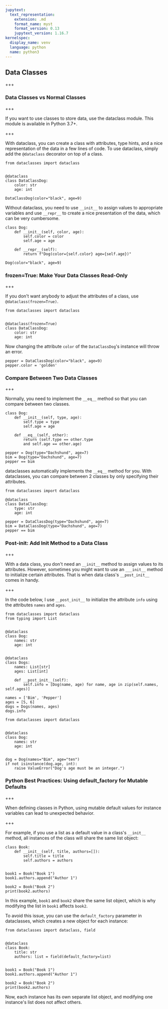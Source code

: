 ```yaml
---
jupytext:
  text_representation:
    extension: .md
    format_name: myst
    format_version: 0.13
    jupytext_version: 1.16.7
kernelspec:
  display_name: venv
  language: python
  name: python3
---
```


## Data Classes

+++

### Data Classes vs Normal Classes

+++

If you want to use classes to store data, use the dataclass module. This module is available in Python 3.7+. 

+++

With dataclass, you can create a class with attributes, type hints, and a nice representation of the data in a few lines of code. To use dataclass, simply add the `@dataclass` decorator on top of a class.

```{code-cell} ipython3
from dataclasses import dataclass


@dataclass
class DataClassDog:
    color: str
    age: int
```

```{code-cell} ipython3
DataClassDog(color="black", age=9)
```

Without dataclass, you need to use `__init__` to assign values to appropriate variables and use `__repr__` to create a nice presentation of the data, which can be very cumbersome. 

```{code-cell} ipython3
class Dog:
    def __init__(self, color, age):
        self.color = color
        self.age = age

    def __repr__(self):
        return f"Dog(color={self.color} age={self.age})"
```

```{code-cell} ipython3
Dog(color="black", age=9)
```

### frozen=True: Make Your Data Classes Read-Only

+++

If you don't want anybody to adjust the attributes of a class, use `@dataclass(frozen=True)`.

```{code-cell} ipython3
from dataclasses import dataclass


@dataclass(frozen=True)
class DataClassDog:
    color: str
    age: int
```

Now changing the attribute `color` of  the `DataClassDog`'s instance will throw an error.

```{code-cell} ipython3
pepper = DataClassDog(color="black", age=9)
pepper.color = 'golden'
```

### Compare Between Two Data Classes

+++

Normally, you need to implement the `__eq__` method so that you can compare between two classes. 

```{code-cell} ipython3
class Dog:
    def __init__(self, type, age):
        self.type = type
        self.age = age
    
    def __eq__(self, other):
        return (self.type == other.type 
        and self.age == other.age)

pepper = Dog(type="Dachshund", age=7)
bim = Dog(type="Dachshund", age=7)
pepper == bim
```

dataclasses automatically implements the `__eq__` method for you. With dataclasses, you can compare between 2 classes by only specifying their attributes. 

```{code-cell} ipython3
from dataclasses import dataclass

@dataclass
class DataClassDog:
    type: str
    age: int
```

```{code-cell} ipython3
pepper = DataClassDog(type="Dachshund", age=7)
bim = DataClassDog(type="Dachshund", age=7)
pepper == bim 
```

### Post-init: Add Init Method to a Data Class 

+++

With a data class, you don't need an `__init__` method to assign values to its attributes. However, sometimes you might want to use an `___init__` method to initialize certain attributes. That is when data class's `__post_init__` comes in handy.   

+++

In the code below, I use `__post_init__` to initialize the attribute `info` using the attributes `names` and `ages`.

```{code-cell} ipython3
from dataclasses import dataclass
from typing import List


@dataclass
class Dog:
    names: str
    age: int


@dataclass
class Dogs:
    names: List[str]
    ages: List[int]

    def __post_init__(self):
        self.info = [Dog(name, age) for name, age in zip(self.names, self.ages)]
```

```{code-cell} ipython3
names = ['Bim', 'Pepper']
ages = [5, 6]
dogs = Dogs(names, ages)
dogs.info 
```

```{code-cell} ipython3
from dataclasses import dataclass


@dataclass
class Dog:
    names: str
    age: int


dog = Dog(names="Bim", age="ten")
if not isinstance(dog.age, int):
    raise ValueError("Dog's age must be an integer.")
```

### Python Best Practices: Using default_factory for Mutable Defaults

+++

When defining classes in Python, using mutable default values for instance variables can lead to unexpected behavior.

+++

For example, if you use a list as a default value in a class's `__init__` method, all instances of the class will share the same list object:

```{code-cell} ipython3
class Book:
    def __init__(self, title, authors=[]):
        self.title = title
        self.authors = authors


book1 = Book("Book 1")
book1.authors.append("Author 1")

book2 = Book("Book 2")
print(book2.authors)
```

In this example, `book1` and `book2` share the same list object, which is why modifying the list in `book1` affects `book2`.

To avoid this issue, you can use the `default_factory` parameter in dataclasses, which creates a new object for each instance:

```{code-cell} ipython3
from dataclasses import dataclass, field


@dataclass
class Book:
    title: str
    authors: list = field(default_factory=list)


book1 = Book("Book 1")
book1.authors.append("Author 1")

book2 = Book("Book 2")
print(book2.authors)
```

Now, each instance has its own separate list object, and modifying one instance's list does not affect others.
